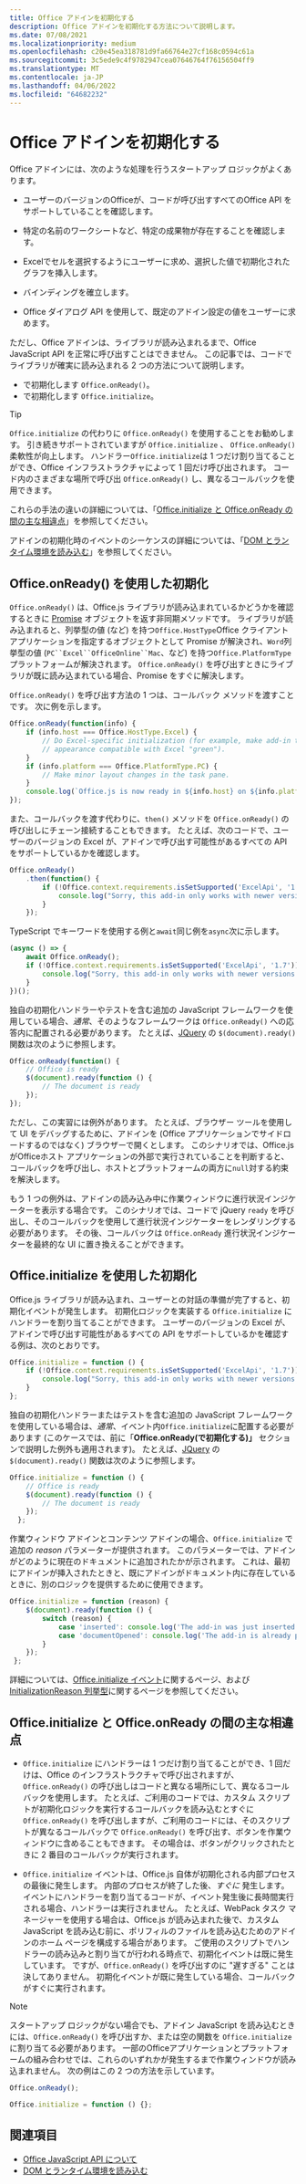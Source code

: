 ```yaml
---
title: Office アドインを初期化する
description: Office アドインを初期化する方法について説明します。
ms.date: 07/08/2021
ms.localizationpriority: medium
ms.openlocfilehash: c20e45ea318781d9fa66764e27cf168c0594c61a
ms.sourcegitcommit: 3c5ede9c4f9782947cea07646764f76156504ff9
ms.translationtype: MT
ms.contentlocale: ja-JP
ms.lasthandoff: 04/06/2022
ms.locfileid: "64682232"
---
```

# <a name="initialize-your-office-add-in"></a>Office アドインを初期化する

Office アドインには、次のような処理を行うスタートアップ ロジックがよくあります。

- ユーザーのバージョンのOfficeが、コードが呼び出すすべてのOffice API をサポートしていることを確認します。

- 特定の名前のワークシートなど、特定の成果物が存在することを確認します。

- Excelでセルを選択するようにユーザーに求め、選択した値で初期化されたグラフを挿入します。

- バインディングを確立します。

- Office ダイアログ API を使用して、既定のアドイン設定の値をユーザーに求めます。

ただし、Office アドインは、ライブラリが読み込まれるまで、Office JavaScript API を正常に呼び出すことはできません。 この記事では、コードでライブラリが確実に読み込まれる 2 つの方法について説明します。

- で初期化します `Office.onReady()`。
- で初期化します `Office.initialize`。

> [!TIP]
> `Office.initialize` の代わりに `Office.onReady()` を使用することをお勧めします。 引き続きサポートされていますが `Office.initialize` 、 `Office.onReady()` 柔軟性が向上します。 ハンドラー`Office.initialize`は 1 つだけ割り当てることができ、Office インフラストラクチャによって 1 回だけ呼び出されます。 コード内のさまざまな場所で呼び出 `Office.onReady()` し、異なるコールバックを使用できます。
> 
> これらの手法の違いの詳細については、「[Office.initialize と Office.onReady の間の主な相違点](#major-differences-between-officeinitialize-and-officeonready)」を参照してください。

アドインの初期化時のイベントのシーケンスの詳細については、「[DOM とランタイム環境を読み込む](loading-the-dom-and-runtime-environment.md)」を参照してください。

## <a name="initialize-with-officeonready"></a>Office.onReady() を使用した初期化

`Office.onReady()` は、Office.js ライブラリが読み込まれているかどうかを確認するときに [Promise](https://developer.mozilla.org/docs/Web/JavaScript/Reference/Global_Objects/Promise) オブジェクトを返す非同期メソッドです。 ライブラリが読み込まれると、列挙型の値 (など) を持つ`Office.HostType`Office クライアント アプリケーションを指定するオブジェクトとして Promise が解決され、`Word`列挙型の値 (`PC``Excel``OfficeOnline``Mac`、など) を持つ`Office.PlatformType`プラットフォームが解決されます。 `Office.onReady()` を呼び出すときにライブラリが既に読み込まれている場合、Promise をすぐに解決します。

`Office.onReady()` を呼び出す方法の 1 つは、コールバック メソッドを渡すことです。 次に例を示します。

```js
Office.onReady(function(info) {
    if (info.host === Office.HostType.Excel) {
        // Do Excel-specific initialization (for example, make add-in task pane's
        // appearance compatible with Excel "green").
    }
    if (info.platform === Office.PlatformType.PC) {
        // Make minor layout changes in the task pane.
    }
    console.log(`Office.js is now ready in ${info.host} on ${info.platform}`);
});
```

また、コールバックを渡す代わりに、`then()` メソッドを `Office.onReady()` の呼び出しにチェーン接続することもできます。 たとえば、次のコードで、ユーザーのバージョンの Excel が、アドインで呼び出す可能性があるすべての API をサポートしているかを確認します。

```js
Office.onReady()
    .then(function() {
        if (!Office.context.requirements.isSetSupported('ExcelApi', '1.7')) {
            console.log("Sorry, this add-in only works with newer versions of Excel.");
        }
    });
```

TypeScript でキーワードを使用する例と`await`同じ例を`async`次に示します。

```typescript
(async () => {
    await Office.onReady();
    if (!Office.context.requirements.isSetSupported('ExcelApi', '1.7')) {
        console.log("Sorry, this add-in only works with newer versions of Excel.");
    }
})();
```

独自の初期化ハンドラーやテストを含む追加の JavaScript フレームワークを使用している場合、*通常*、そのようなフレームワークは `Office.onReady()` への応答内に配置される必要があります。 たとえば、[JQuery](https://jquery.com) の `$(document).ready()` 関数は次のように参照します。

```js
Office.onReady(function() {
    // Office is ready
    $(document).ready(function () {
        // The document is ready
    });
});
```

ただし、この実習には例外があります。 たとえば、ブラウザー ツールを使用して UI をデバッグするために、アドインを (Office アプリケーションでサイドロードするのではなく) ブラウザーで開くとします。 このシナリオでは、Office.jsがOfficeホスト アプリケーションの外部で実行されていることを判断すると、コールバックを呼び出し、ホストとプラットフォームの両方に`null`対する約束を解決します。

もう 1 つの例外は、アドインの読み込み中に作業ウィンドウに進行状況インジケーターを表示する場合です。 このシナリオでは、コードで jQuery `ready` を呼び出し、そのコールバックを使用して進行状況インジケーターをレンダリングする必要があります。 その後、コールバックは `Office.onReady` 進行状況インジケーターを最終的な UI に置き換えることができます。

## <a name="initialize-with-officeinitialize"></a>Office.initialize を使用した初期化

Office.js ライブラリが読み込まれ、ユーザーとの対話の準備が完了すると、初期化イベントが発生します。 初期化ロジックを実装する `Office.initialize` にハンドラーを割り当てることができます。 ユーザーのバージョンの Excel が、アドインで呼び出す可能性があるすべての API をサポートしているかを確認する例は、次のとおりです。

```js
Office.initialize = function () {
    if (!Office.context.requirements.isSetSupported('ExcelApi', '1.7')) {
        console.log("Sorry, this add-in only works with newer versions of Excel.");
    }
};
```

独自の初期化ハンドラーまたはテストを含む追加の JavaScript フレームワークを使用している場合は、*通常*、イベント内`Office.initialize`に配置する必要があります (このケースでは、前に「**Office.onReady(で初期化する)」** セクションで説明した例外も適用されます)。 たとえば、[JQuery](https://jquery.com) の `$(document).ready()` 関数は次のように参照します。

```js
Office.initialize = function () {
    // Office is ready
    $(document).ready(function () {
        // The document is ready
    });
  };
```

作業ウィンドウ アドインとコンテンツ アドインの場合、`Office.initialize` で追加の _reason_ パラメーターが提供されます。 このパラメーターでは、アドインがどのように現在のドキュメントに追加されたかが示されます。 これは、最初にアドインが挿入されたときと、既にアドインがドキュメント内に存在しているときに、別のロジックを提供するために使用できます。

```js
Office.initialize = function (reason) {
    $(document).ready(function () {
        switch (reason) {
            case 'inserted': console.log('The add-in was just inserted.');
            case 'documentOpened': console.log('The add-in is already part of the document.');
        }
    });
 };
```

詳細については、[Office.initialize イベント](/javascript/api/office)に関するページ、および [InitializationReason 列挙型](/javascript/api/office/office.initializationreason)に関するページを参照してください。

## <a name="major-differences-between-officeinitialize-and-officeonready"></a>Office.initialize と Office.onReady の間の主な相違点

- `Office.initialize` にハンドラーは 1 つだけ割り当てることができ、1 回だけは、Office のインフラストラクチャで呼び出されますが、`Office.onReady()` の呼び出しはコードと異なる場所にして、異なるコールバックを使用します。 たとえば、ご利用のコードでは、カスタム スクリプトが初期化ロジックを実行するコールバックを読み込むとすぐに `Office.onReady()` を呼び出しますが、ご利用のコードには、そのスクリプトが異なるコールバックで `Office.onReady()` を呼び出す、ボタンを作業ウィンドウに含めることもできます。 その場合は、ボタンがクリックされたときに 2 番目のコールバックが実行されます。

- `Office.initialize` イベントは、Office.js 自体が初期化される内部プロセスの最後に発生します。 内部のプロセスが終了した後、*すぐに* 発生します。 イベントにハンドラーを割り当てるコードが、イベント発生後に長時間実行される場合、ハンドラーは実行されません。 たとえば、WebPack タスク マネージャーを使用する場合は、Office.js が読み込まれた後で、カスタム JavaScript を読み込む前に、ポリフィルのファイルを読み込むためのアドインのホーム ページを構成する場合があります。 ご使用のスクリプトでハンドラーの読み込みと割り当てが行われる時点で、初期化イベントは既に発生しています。 ですが、`Office.onReady()` を呼び出すのに "遅すぎる" ことは決してありません。 初期化イベントが既に発生している場合、コールバックがすぐに実行されます。

> [!NOTE]
> スタートアップ ロジックがない場合でも、アドイン JavaScript を読み込むときには、`Office.onReady()` を呼び出すか、または空の関数を `Office.initialize` に割り当てる必要があります。 一部のOfficeアプリケーションとプラットフォームの組み合わせでは、これらのいずれかが発生するまで作業ウィンドウが読み込まれません。 次の例はこの 2 つの方法を示しています。
>
>```js    
>Office.onReady();
>```
>
>
>```js
>Office.initialize = function () {};
>```

## <a name="see-also"></a>関連項目

- [Office JavaScript API について](understanding-the-javascript-api-for-office.md)
- [DOM とランタイム環境を読み込む](loading-the-dom-and-runtime-environment.md)